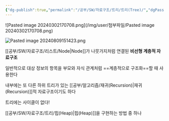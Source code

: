 ```yaml
---
{"dg-publish":true,"permalink":"/공부/SW/자료구조/트리/트리(Tree)/","dgPassFrontmatter":true}
---
```



![Pasted image 20240302170708.png](/img/user/첨부파일/Pasted image 20240302170708.png)

![Pasted image 20240809151423.png](/img/user/%EC%B2%A8%EB%B6%80%ED%8C%8C%EC%9D%BC/Pasted%20image%2020240809151423.png)

[[공부/SW/자료구조/리스트/Node\|Node]]가 나뭇가지처럼 연결된 **비선형 계층적 자료구조**

일반적으로 대상 정보의 항목을 부모와 자식 관계처럼 ==계층적으로 구조화==할 때 사용한다


내부에는 또 다른 하위 트리가 있는 [[공부/알고리즘/재귀(Recursion)\|재귀(Recursion)]]적 자료구조이기도 하다

트리에는 사이클이 없다! 

[[공부/SW/자료구조/트리/힙(Heap)\|힙(Heap)]]을 구현하는 방법 중 하나